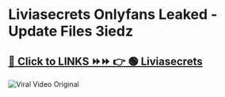 
 # Liviasecrets Onlyfans Leaked - Update Files 3iedz

## <h2><a href="https://clipsfans.com/Liviasecrets&ref=git">🔗 Click to LINKS ⏩⏩ 👉 🟢 Liviasecrets </a></h2>

<a href="https://clipsfans.com/Liviasecrets&ref=git" rel="nofollow" data-target="animated-image.originalLink"><img src="https://i.ibb.co.com/xMMVF88/686577567.gif" alt="Viral Video Original" style="max-width: 100%; display: inline-block;" data-target="animated-image.originalImage"></a>

